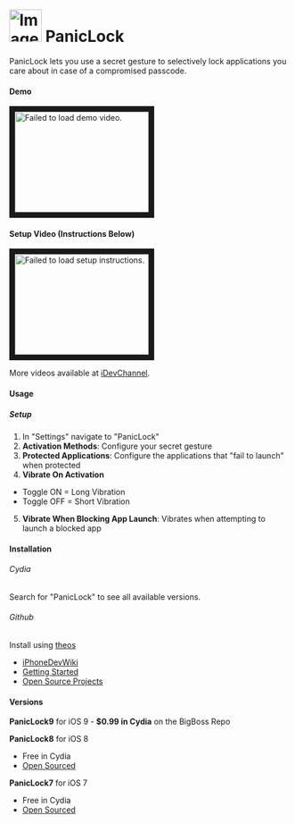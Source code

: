 <img src="https://raw.githubusercontent.com/ruslan120101/PanicLock/PanicLock8/paniclockproios8prefs/Resources/panicLock%403x.png" alt="Image not found." width="58"/> PanicLock
===================

PanicLock lets you use a secret gesture to selectively lock applications you care about in case of a compromised passcode.


#### Demo
<a href="http://www.youtube.com/watch?feature=player_embedded&v=JYyvcY6P_I8
" target="_blank"><img src="http://img.youtube.com/vi/JYyvcY6P_I8/0.jpg" 
alt="Failed to load demo video." width="240" height="180" border="10" /></a>

#### Setup Video (Instructions Below)
<a href="http://www.youtube.com/watch?feature=player_embedded&v=0jrsolwbXxM
" target="_blank"><img src="http://img.youtube.com/vi/0jrsolwbXxM/0.jpg" 
alt="Failed to load setup instructions." width="240" height="180" border="10" /></a>

More videos available at [iDevChannel](https://www.youtube.com/channel/UC2GzUE7JdXrD_HlVMg9_c6A).

#### Usage

##### Setup
1. In "Settings" navigate to "PanicLock"
2. **Activation Methods**: Configure your secret gesture 
3. **Protected Applications**: Configure the applications that "fail to launch" when protected
4. **Vibrate On Activation**
  * Toggle ON = Long Vibration
  * Toggle OFF = Short Vibration
5. **Vibrate When Blocking App Launch**: Vibrates when attempting to launch a blocked app


#### Installation

###### Cydia
Search for "PanicLock" to see all available versions.

###### Github

Install using [theos](http://iphonedevwiki.net/index.php/Theos)
* [iPhoneDevWiki](http://iphonedevwiki.net/index.php/Main_Page)
* [Getting Started](http://iphonedevwiki.net/index.php/Getting_Started)
* [Open Source Projects](http://iphonedevwiki.net/index.php/Open_Source_Projects)


#### Versions
**PanicLock9** for iOS 9 - **$0.99 in Cydia** on the BigBoss Repo

**PanicLock8** for iOS 8
* Free in Cydia
* [Open Sourced](https://github.com/ruslan120101/PanicLock/tree/PanicLock8)

**PanicLock7** for iOS 7
* Free in Cydia
* [Open Sourced](https://github.com/ruslan120101/PanicLock/tree/PanicLock7)
